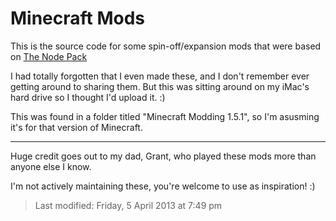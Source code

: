 # Minecraft Mods

This is the source code for some spin-off/expansion mods that were based on [The Node Pack](https://www.minecraftforum.net/forums/mapping-and-modding-java-edition/minecraft-mods/1272485-1-0-0-the-node-pack)

I had totally forgotten that I even made these, and I don't remember ever getting around to sharing them. But this was sitting around on my iMac's hard drive so I thought I'd upload it. :)

This was found in a folder titled "Minecraft Modding 1.5.1", so I'm asusming it's for that version of Minecraft.

---

Huge credit goes out to my dad, Grant, who played these mods more than anyone else I know.

I'm not actively maintaining these, you're welcome to use as inspiration! :)

> Last modified: Friday, 5 April 2013 at 7:49 pm
